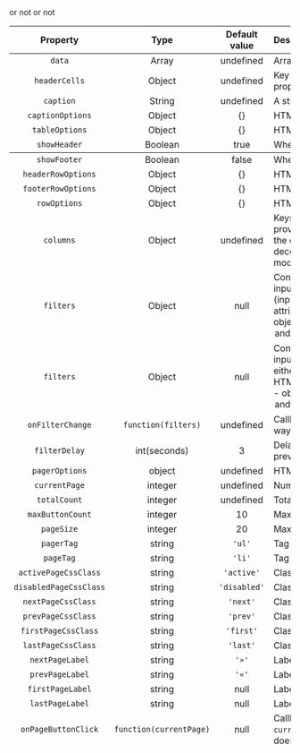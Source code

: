 |Property|Type|Default value|Description|
|:---:|:---:|:---:|:---|
|`data`|Array|undefined|Array of models to show in list|
|`headerCells`|Object|undefined|Key-value pairs of names of data models properties. It should contain the same properties as an Object in `data`|
|`caption`|String|undefined|A string for caption if necessary|
|`captionOptions`|Object|{}|HTML attributes of `caption`|
|`tableOptions`|Object|{}|HTML attributes of table|
|`showHeader`|Boolean|true|Whether show <thead> or not|
|`showFooter`|Boolean|false|Whether show <tfoot> or not|
|`headerRowOptions`|Object|{}|HTML attributes of *thead > row*|
|`footerRowOptions`|Object|{}|HTML attributes of *tfoot > row*|
|`rowOptions`|Object|{}|HTML attributes of *tbody > row*|
|`columns`|Object|undefined|Keys of the object are whether properties of a model in data (then the title will be provided by `headerCells`) or custom strings that will be a column titles. Values of the object are either null (to provide a model value as is) or `function (cell)` (to decorate a model value with its result). Also string `'serial'` can be set to provide models numeration|
|`filters`|Object|null|Contain *filters* for specified columns. *Filters* can be: a) string `'text'` renders simple input; b) Object `{ type: ..., options: {...}` where type can be either `'text'` (input of `type="text"`), `'checkbox'` or `'select'`. Options typically are HTML attributes of the inputs. If type is `'select'` then `options` should contain `data` - object of options (where key is value attribute of an <option> and value is its text).}|
|`filters`|Object|null|Contain *filters* for specified columns. *Filters* can be: a) string `'text'` renders simple input of `type="text"`; b) Object `{ type: ..., options: {...} }` where type can be either `'text'` (input of `type="text"`), `'checkbox'` or `'select'`. Options typically are HTML attributes of the inputs. If type is `'select'` then `options` should contain `data` - object of options (where key is value attribute of an <option> and value is its text); c) `function (name)` to render custom input with name="`name`"|
|`onFilterChange`|`function(filters)`|undefined|Callback to filter the data with `filters` - key-value object to filter the `data`. The way of filtering depends on you|
|`filterDelay`|int(seconds)|3|Delay in seconds before execute `onFilterChange` after a filter was changed. It prevents unnecessary execution of the callback after each key pressed|
|`pagerOptions`|object|undefined|HTML attributes of pager container|
|`currentPage`|integer|undefined|Number of current page (begins from 0)|
|`totalCount`|integer|undefined|Total count of models given in `data`|
|`maxButtonCount`|integer|10|Max count of pager links|
|`pageSize`|integer|20|Max count of models on a page|
|`pagerTag`|string|`'ul'`|Tag name of pager container|
|`pageTag`|string|`'li'`|Tag name of pager link|
|`activePageCssClass`|string|`'active'`|Class name of active page link|
|`disabledPageCssClass`|string|`'disabled'`|Class name of disabled pager link|
|`nextPageCssClass`|string|`'next'`|Class name of 'next' page link|
|`prevPageCssClass`|string|`'prev'`|Class name of 'previous' page link|
|`firstPageCssClass`|string|`'first'`|Class name of 'first' page link|
|`lastPageCssClass`|string|`'last'`|Class name of 'last' page link|
|`nextPageLabel`|string|`'»'`|Label of 'next' page link|
|`prevPageLabel`|string|`'«'`|Label of 'previous' page link|
|`firstPageLabel`|string|null|Label of 'first' page link|
|`lastPageLabel`|string|null|Label of 'last' page link|
|`onPageButtonClick`|`function(currentPage)`|null|Callback of click on pager link with given page number. Originally it should replace `currentPage` with its page number and reload the `data`, but it's up to you whatever it does.|
